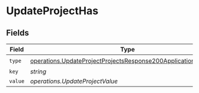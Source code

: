 # UpdateProjectHas


## Fields

| Field                                                                                                                                            | Type                                                                                                                                             | Required                                                                                                                                         | Description                                                                                                                                      |
| ------------------------------------------------------------------------------------------------------------------------------------------------ | ------------------------------------------------------------------------------------------------------------------------------------------------ | ------------------------------------------------------------------------------------------------------------------------------------------------ | ------------------------------------------------------------------------------------------------------------------------------------------------ |
| `type`                                                                                                                                           | [operations.UpdateProjectProjectsResponse200ApplicationJSONType](../../models/operations/updateprojectprojectsresponse200applicationjsontype.md) | :heavy_check_mark:                                                                                                                               | N/A                                                                                                                                              |
| `key`                                                                                                                                            | *string*                                                                                                                                         | :heavy_minus_sign:                                                                                                                               | N/A                                                                                                                                              |
| `value`                                                                                                                                          | *operations.UpdateProjectValue*                                                                                                                  | :heavy_minus_sign:                                                                                                                               | N/A                                                                                                                                              |